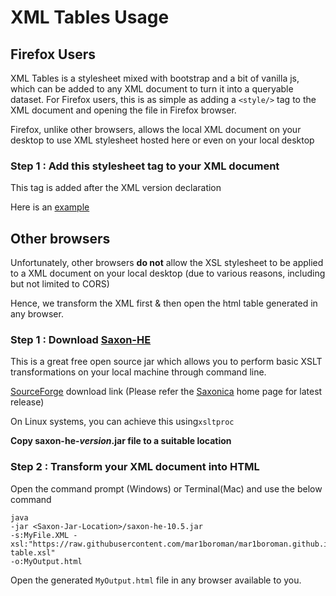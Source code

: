 ---
---

# XML Tables Usage

## Firefox Users

XML Tables is a stylesheet mixed with bootstrap and a bit of vanilla js, which can be added to any XML document to turn it into a queryable dataset.
For Firefox users, this is as simple as adding a `<style/>` tag to the XML document and opening the file in Firefox browser.

Firefox, unlike other browsers, allows the local XML document on your desktop to use XML stylesheet hosted here or even on your local desktop

### Step 1 : Add this stylesheet tag to your XML document

  <?xml-stylesheet type="text/xsl" href="https://raw.githubusercontent.com/mar1boroman/mar1boroman.github.io/main/xml-table.xsl"?>

This tag is added after the XML version declaration 
  <?xml version="1.0"?>
  
Here is an [example](https://raw.githubusercontent.com/mar1boroman/mar1boroman.github.io/main/books.xml)

## Other browsers

Unfortunately, other browsers **do not** allow the XSL stylesheet to be applied to a XML document on your local desktop
(due to various reasons, including but not limited to CORS)

Hence, we transform the XML first & then open the html table generated in any browser.

### Step 1 : Download [Saxon-HE](https://www.saxonica.com/html/products/products.html)

This is a great free open source jar which allows you to perform basic XSLT transformations on your local machine through command line.

[SourceForge](https://sourceforge.net/projects/saxon/files/) download link 
(Please refer the [Saxonica](https://www.saxonica.com/html/products/products.html) home page for latest release)

On Linux systems, you can achieve this using``xsltproc``

**Copy saxon-he-*version*.jar file to a suitable location** 

### Step 2 : Transform your XML document into HTML

Open the command prompt (Windows) or Terminal(Mac) and use the below command

    java 
    -jar <Saxon-Jar-Location>/saxon-he-10.5.jar 
    -s:MyFile.XML -xsl:"https://raw.githubusercontent.com/mar1boroman/mar1boroman.github.io/main/xml-table.xsl" 
    -o:MyOutput.html
    
Open the generated `MyOutput.html` file in any browser available to you.


